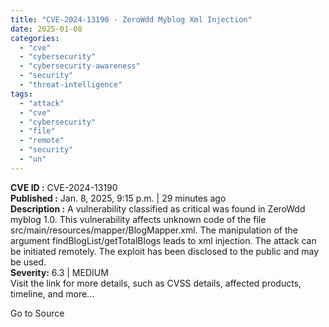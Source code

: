 ```yaml
---
title: "CVE-2024-13190 - ZeroWdd Myblog Xml Injection"
date: 2025-01-08
categories: 
  - "cve"
  - "cybersecurity"
  - "cybersecurity-awareness"
  - "security"
  - "threat-intelligence"
tags: 
  - "attack"
  - "cve"
  - "cybersecurity"
  - "file"
  - "remote"
  - "security"
  - "un"
---
```


**CVE ID :** CVE-2024-13190  
**Published :** Jan. 8, 2025, 9:15 p.m. | 29 minutes ago  
**Description :** A vulnerability classified as critical was found in ZeroWdd myblog 1.0. This vulnerability affects unknown code of the file src/main/resources/mapper/BlogMapper.xml. The manipulation of the argument findBlogList/getTotalBlogs leads to xml injection. The attack can be initiated remotely. The exploit has been disclosed to the public and may be used.  
**Severity:** 6.3 | MEDIUM  
Visit the link for more details, such as CVSS details, affected products, timeline, and more...

Go to Source
